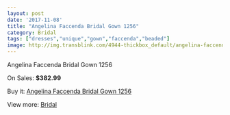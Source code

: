 ```yaml
---
layout: post
date: '2017-11-08'
title: "Angelina Faccenda Bridal Gown 1256"
category: Bridal
tags: ["dresses","unique","gown","faccenda","beaded"]
image: http://img.transblink.com/4944-thickbox_default/angelina-faccenda-bridal-gown-1256.jpg
---
```

Angelina Faccenda Bridal Gown 1256

On Sales: **$382.99**
<a href="https://www.transblink.com/en/bridal/1549-angelina-faccenda-bridal-gown-1256.html"><amp-img layout="responsive" width="600" height="600" src="//img.transblink.com/4944-thickbox_default/angelina-faccenda-bridal-gown-1256.jpg" alt="Angelina Faccenda Bridal Gown 1256 0" /></a>
<a href="https://www.transblink.com/en/bridal/1549-angelina-faccenda-bridal-gown-1256.html"><amp-img layout="responsive" width="600" height="600" src="//img.transblink.com/4947-thickbox_default/angelina-faccenda-bridal-gown-1256.jpg" alt="Angelina Faccenda Bridal Gown 1256 1" /></a>
<a href="https://www.transblink.com/en/bridal/1549-angelina-faccenda-bridal-gown-1256.html"><amp-img layout="responsive" width="600" height="600" src="//img.transblink.com/4946-thickbox_default/angelina-faccenda-bridal-gown-1256.jpg" alt="Angelina Faccenda Bridal Gown 1256 2" /></a>
<a href="https://www.transblink.com/en/bridal/1549-angelina-faccenda-bridal-gown-1256.html"><amp-img layout="responsive" width="600" height="600" src="//img.transblink.com/4945-thickbox_default/angelina-faccenda-bridal-gown-1256.jpg" alt="Angelina Faccenda Bridal Gown 1256 3" /></a>

Buy it: [Angelina Faccenda Bridal Gown 1256](https://www.transblink.com/en/bridal/1549-angelina-faccenda-bridal-gown-1256.html "Angelina Faccenda Bridal Gown 1256")

View more: [Bridal](https://www.transblink.com/en/3-bridal "Bridal")
